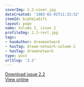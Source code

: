 ```yaml
---
coverImg: 2.2-cover.jpg
dateCreated: '1983-02-01T11:32:52'
itemId: bcphbja6ifz
layout: page
name: Volume 2, issue 2
profileImg: 2.2-rect.jpg
tags:
- hasAuthor: dreamnetwork
- hasTag: dream-network-volume-2
- hasTag: dreamnetwork
type: post
urlSlug: '2.2'
---
```

<a href="../files/pdfs/Volume_2/2.2-Dream-Network-Bulletin-Vol.2-No.2.pdf" download="">Download issue 2.2</a><br><a href="../files/pdfs/Volume_2/2.2-Dream-Network-Bulletin-Vol.2-No.2.pdf">View online</a>